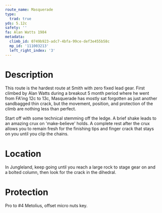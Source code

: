 ```yaml
---
route_name: Masquerade
type:
  trad: true
yds: 5.12c
safety: ''
fa: Alan Watts 1984
metadata:
  climb_id: 0749b923-adc7-4bfa-99ce-def3e455b58c
  mp_id: '111003213'
  left_right_index: '3'
---
```

# Description
This route is the hardest route at Smith with zero fixed lead gear. First climbed by Alan Watts during a breakout 5 month period where he went from FA'ing 12c to 13c, Masquerade has mostly sat forgotten as just another sandbagged thin crack, but the movement, position, and protection of the climb are nothing less than perfect.

Start off with some technical stemming off the ledge. A brief shake leads to an amazing crux on 'make-believe' holds. A complete rest after the crux allows you to remain fresh for the finishing tips and finger crack that stays on you until you clip the chains.

# Location
In Jungleland, keep going until you reach a large rock to stage gear on and a bolted column, then look for the crack in the dihedral.

# Protection
Pro to #4 Metolius, offset micro nuts key.

